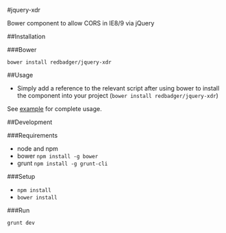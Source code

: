 #jquery-xdr

Bower component to allow CORS in IE8/9 via jQuery

##Installation

###Bower

`bower install redbadger/jquery-xdr`

##Usage

* Simply add a reference to the relevant script after using bower to install the component into your project (`bower install redbadger/jquery-xdr`)


See [example](https://github.com/redbadger/jquery-xdr/blob/master/example/index.html) for complete usage.

##Development

###Requirements

- node and npm
- bower `npm install -g bower`
- grunt `npm install -g grunt-cli`

###Setup

- `npm install`
- `bower install`

###Run

`grunt dev`
